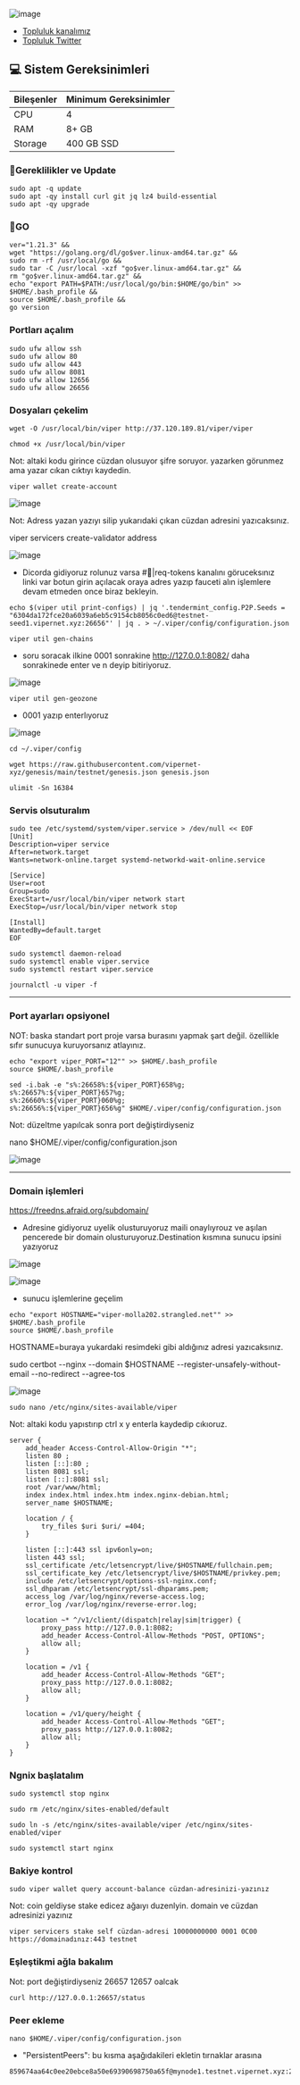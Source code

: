 ![image](https://github.com/molla202/Viper-private/assets/91562185/83832c2d-997b-4f4c-992a-6bee394b5891)


 * [Topluluk kanalımız](https://t.me/corenodechat)<br>
 * [Topluluk Twitter](https://twitter.com/corenodeHQ)<br>

## 💻 Sistem Gereksinimleri
| Bileşenler | Minimum Gereksinimler | 
| ------------ | ------------ |
| CPU |	4|
| RAM	| 8+ GB |
| Storage	| 400 GB SSD |

### 🚧Gereklilikler ve Update
```
sudo apt -q update
sudo apt -qy install curl git jq lz4 build-essential
sudo apt -qy upgrade
```
### 🚧GO
```
ver="1.21.3" &&
wget "https://golang.org/dl/go$ver.linux-amd64.tar.gz" &&
sudo rm -rf /usr/local/go &&
sudo tar -C /usr/local -xzf "go$ver.linux-amd64.tar.gz" &&
rm "go$ver.linux-amd64.tar.gz" &&
echo "export PATH=$PATH:/usr/local/go/bin:$HOME/go/bin" >> $HOME/.bash_profile &&
source $HOME/.bash_profile &&
go version
```
### Portları açalım
```
sudo ufw allow ssh
sudo ufw allow 80
sudo ufw allow 443
sudo ufw allow 8081
sudo ufw allow 12656
sudo ufw allow 26656
```
### Dosyaları çekelim
```
wget -O /usr/local/bin/viper http://37.120.189.81/viper/viper
```
```
chmod +x /usr/local/bin/viper
```
Not: altaki kodu girince cüzdan olusuyor şifre soruyor. yazarken görunmez ama yazar cıkan cıktıyı kaydedin.
```
viper wallet create-account
```
![image](https://github.com/molla202/Viper-private/assets/91562185/b9a96691-6add-4a9a-9436-16c7c49efef2)

Not: Adress yazan yazıyı silip yukarıdaki çıkan cüzdan adresini yazıcaksınız.

viper servicers create-validator address

![image](https://github.com/molla202/Viper-private/assets/91562185/928ca790-8448-434b-8eb5-d04d42d1a275)

- Dicorda gidiyoruz rolunuz varsa #🤑|req-tokens kanalını göruceksınız linki var botun girin açılacak oraya adres yazıp fauceti alın işlemlere devam etmeden once biraz bekleyin.
```
echo $(viper util print-configs) | jq '.tendermint_config.P2P.Seeds = "6304da172fce20a6039a6eb5c9154cb8056c0ed6@testnet-seed1.vipernet.xyz:26656"' | jq . > ~/.viper/config/configuration.json
```
```
viper util gen-chains
```
- soru soracak ilkine 0001 sonrakine http://127.0.0.1:8082/ daha sonrakinede enter ve n deyip bitiriyoruz.

![image](https://github.com/molla202/Viper-private/assets/91562185/24b05386-1e62-477d-92f3-1c65e5d5a78e)
```
viper util gen-geozone
```
- 0001 yazıp enterlıyoruz

![image](https://github.com/molla202/Viper-private/assets/91562185/eb571cf2-c0ea-49e2-9265-6aeec97d00ee)
```
cd ~/.viper/config
```
```
wget https://raw.githubusercontent.com/vipernet-xyz/genesis/main/testnet/genesis.json genesis.json
```
```
ulimit -Sn 16384
```

### Servis olsuturalım
```
sudo tee /etc/systemd/system/viper.service > /dev/null << EOF
[Unit]
Description=viper service
After=network.target
Wants=network-online.target systemd-networkd-wait-online.service

[Service]
User=root
Group=sudo
ExecStart=/usr/local/bin/viper network start
ExecStop=/usr/local/bin/viper network stop

[Install]
WantedBy=default.target
EOF
```
```
sudo systemctl daemon-reload
sudo systemctl enable viper.service
sudo systemctl restart viper.service
```
```
journalctl -u viper -f
```
------------------------
### Port ayarları opsiyonel
NOT: baska standart port proje varsa burasını yapmak şart değil. özellikle sıfır sunucuya kuruyorsanız atlayınız.
```
echo "export viper_PORT="12"" >> $HOME/.bash_profile
source $HOME/.bash_profile
```
```
sed -i.bak -e "s%:26658%:${viper_PORT}658%g;
s%:26657%:${viper_PORT}657%g;
s%:26660%:${viper_PORT}060%g;
s%:26656%:${viper_PORT}656%g" $HOME/.viper/config/configuration.json
```
Not: düzeltme yapılcak sonra port değiştirdiyseniz

nano $HOME/.viper/config/configuration.json

![image](https://github.com/molla202/Viper-private/assets/91562185/5a248e2e-06aa-4223-9e59-c008aeece908)

------------------------------------------------
### Domain işlemleri

https://freedns.afraid.org/subdomain/

- Adresine gidiyoruz uyelik olusturuyoruz maili onaylıyrouz ve aşılan pencerede bir domain olusturuyoruz.Destination kısmına sunucu ipsini yazıyoruz

![image](https://github.com/molla202/Viper-private/assets/91562185/1636e6ad-348f-4fa1-98e3-259f60791f66)

![image](https://github.com/molla202/Viper-private/assets/91562185/9888b092-3594-4a29-bf84-cae86fbd35f8)

- sunucu işlemlerine geçelim

```
echo "export HOSTNAME="viper-molla202.strangled.net"" >> $HOME/.bash_profile
source $HOME/.bash_profile
```
HOSTNAME=buraya yukardaki resimdeki gibi aldığınız adresi yazıcaksınız.

sudo certbot --nginx --domain $HOSTNAME --register-unsafely-without-email --no-redirect --agree-tos

![image](https://github.com/molla202/Viper-private/assets/91562185/81cd0fc0-7ff7-4e1c-b245-5aba0c00f48b)
```
sudo nano /etc/nginx/sites-available/viper
```
Not: altaki kodu yapıstırıp ctrl x y enterla kaydedip cıkıoruz.
```
server {
    add_header Access-Control-Allow-Origin "*";
    listen 80 ;
    listen [::]:80 ;
    listen 8081 ssl;
    listen [::]:8081 ssl;
    root /var/www/html;
    index index.html index.htm index.nginx-debian.html;
    server_name $HOSTNAME;

    location / {
        try_files $uri $uri/ =404;
    }

    listen [::]:443 ssl ipv6only=on;
    listen 443 ssl;
    ssl_certificate /etc/letsencrypt/live/$HOSTNAME/fullchain.pem;
    ssl_certificate_key /etc/letsencrypt/live/$HOSTNAME/privkey.pem;
    include /etc/letsencrypt/options-ssl-nginx.conf;
    ssl_dhparam /etc/letsencrypt/ssl-dhparams.pem;
    access_log /var/log/nginx/reverse-access.log;
    error_log /var/log/nginx/reverse-error.log;

    location ~* ^/v1/client/(dispatch|relay|sim|trigger) {
        proxy_pass http://127.0.0.1:8082;
        add_header Access-Control-Allow-Methods "POST, OPTIONS";
        allow all;
    }

    location = /v1 {
        add_header Access-Control-Allow-Methods "GET";
        proxy_pass http://127.0.0.1:8082;
        allow all;
    }

    location = /v1/query/height {
        add_header Access-Control-Allow-Methods "GET";
        proxy_pass http://127.0.0.1:8082;
        allow all;
    }
}
```
### Ngnix başlatalım
```
sudo systemctl stop nginx
```
```
sudo rm /etc/nginx/sites-enabled/default
```
```
sudo ln -s /etc/nginx/sites-available/viper /etc/nginx/sites-enabled/viper
```
```
sudo systemctl start nginx
```
### Bakiye kontrol
```
sudo viper wallet query account-balance cüzdan-adresinizi-yazınız
```
Not: coin geldiyse stake edicez ağaıyı duzenlyin. domain ve cüzdan adresinizi yazınız
```
viper servicers stake self cüzdan-adresi 10000000000 0001 0C00 https://domainadınız:443 testnet
```
### Eşleştikmi ağla bakalım
Not: port değiştirdiyseniz 26657 12657 oalcak
```
curl http://127.0.0.1:26657/status
```
### Peer ekleme
```
nano $HOME/.viper/config/configuration.json
```

- "PersistentPeers": bu kısma aşağıdakileri ekletin tırnaklar arasına

```
859674aa64c0ee20ebce8a50e69390698750a65f@mynode1.testnet.vipernet.xyz:26656,eec6c84a7ededa6ee2fa25e3da3ff821d965f94d@mynode2.testnet.vipernet.xyz:26656,81f4c53ccbb36e190f4fc5220727e25c3186bfeb@mynode3.testnet.vipernet.xyz:26656,d53f620caab13785d9db01515b01d6f21ab26d54@mynode4.testnet.vipernet.xyz:26656,e2b1dc002270c8883abad96520a2fe5982cb3013@mynode5.testnet.vipernet.xyz:26656
```














